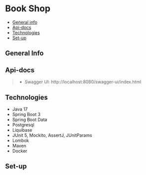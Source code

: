 # Book Shop

* [General info](#general-info)
* [Api-docs](#api-docs)
* [Technologies](#technologies)
* [Set-up](#set-up)

## General Info

## Api-docs

> - Swagger UI: http://localhost:8080/swagger-ui/index.html

## Technologies
- Java 17
- Spring Boot 3
- Spring Boot Data
- Postgresql
- Liquibase
- JUnit 5, Mockito, AssertJ, JUnitParams
- Lombok
- Maven
- Docker

## Set-up